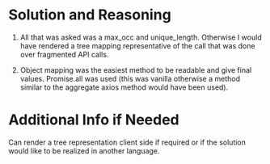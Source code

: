 # Solution and Reasoning
 1. All that was asked was a max_occ and unique_length. Otherwise I would have rendered a tree mapping representative of the call that was done over fragmented API calls.

 2. Object mapping was the easiest method to be readable and give final values. Promise.all was used (this was vanilla otherwise a method similar to the aggregate axios method would have been used).

# Additional Info if Needed
Can render a tree representation client side if required or if the solution would like to be realized in another language.